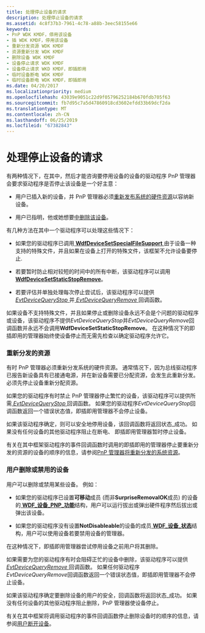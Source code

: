 ```yaml
---
title: 处理停止设备的请求
description: 处理停止设备的请求
ms.assetid: 4c8f37b3-7961-4c78-a88b-3eec58155e66
keywords:
- PnP WDK KMDF，停用该设备
- 插 WDK KMDF，停用该设备
- 重新分发资源 WDK KMDF
- 资源重新分发 WDK KMDF
- 删除设备 WDK KMDF
- 设备停止请求 WDK KMDF
- 设备停止请求 WKD KMDF，即插即用
- 临时设备断电 WDK KMDF
- 临时设备断电 WDK KMDF，即插即用
ms.date: 04/20/2017
ms.localizationpriority: medium
ms.openlocfilehash: 43039e9051c22d9f05796252184b670fdb705f63
ms.sourcegitcommit: fb7d95c7a5d47860918cd3602efdd33b69dcf2da
ms.translationtype: MT
ms.contentlocale: zh-CN
ms.lasthandoff: 06/25/2019
ms.locfileid: "67382843"
---
```

# <a name="handling-requests-to-stop-a-device"></a>处理停止设备的请求


有两种情况下，在其中，然后才能咨询要停用设备的设备的驱动程序 PnP 管理器会要求驱动程序是否停止该设备是一个好主意：

-   用户已插入新的设备，并 PnP 管理器必须[重新发布系统的硬件资源](#redistributing-resources)以容纳新设备。

-   用户已指明，他或她想要[中删除该设备](#a-user-removes-or-disables-a-device)。

有几种方法在其中一个驱动程序可以处理这些情况下：

-   如果您的驱动程序已调用[ **WdfDeviceSetSpecialFileSupport** ](https://docs.microsoft.com/windows-hardware/drivers/ddi/content/wdfdevice/nf-wdfdevice-wdfdevicesetspecialfilesupport)由于设备一种支持的特殊文件，并且如果在设备上打开的特殊文件，该框架不允许设备要停止.

-   若要暂时防止相对较短的时间中的所有中断，该驱动程序可以调用[ **WdfDeviceSetStaticStopRemove**](https://docs.microsoft.com/windows-hardware/drivers/ddi/content/wdfdevice/nf-wdfdevice-wdfdevicesetstaticstopremove)。

-   若要评估并单独处理每次停止尝试后，该驱动程序可以提供[ *EvtDeviceQueryStop* ](https://docs.microsoft.com/windows-hardware/drivers/ddi/content/wdfdevice/nc-wdfdevice-evt_wdf_device_query_stop)并[ *EvtDeviceQueryRemove* ](https://docs.microsoft.com/windows-hardware/drivers/ddi/content/wdfdevice/nc-wdfdevice-evt_wdf_device_query_remove)回调函数。

如果设备不支持特殊文件，并且如果停止或删除设备永远不会是个问题的驱动程序或设备，该驱动程序不提供*EvtDeviceQueryStop*并*EvtDeviceQueryRemove*回调函数并永远不会调用**WdfDeviceSetStaticStopRemove**。 在这种情况下的即插即用的管理器始终使设备停止而无需先检查以确定驱动程序允许它。

### <a href="" id="redistributing-resources"></a> 重新分发的资源

有时 PnP 管理器必须重新分发系统的硬件资源。 通常情况下，因为总线驱动程序已报告新设备具有已接通电源，并在新设备需要已分配资源，会发生此重新分发。 必须先停止设备重新分配资源。

如果您的驱动程序有时禁止 PnP 管理器停止繁忙的设备，该驱动程序可以提供所需[ *EvtDeviceQueryStop* ](https://docs.microsoft.com/windows-hardware/drivers/ddi/content/wdfdevice/nc-wdfdevice-evt_wdf_device_query_stop)回调函数。 如果您的驱动程序*EvtDeviceQueryStop*回调函数返回一个错误状态值，即插即用管理器不会停止设备。

如果该驱动程序确定，则可以安全地停用设备，该回调函数将返回状态\_成功。 如果没有任何设备的其他驱动程序阻止在断电、 即插即用管理器暂时停止设备。

有关在其中框架驱动程序的事件回调函数时调用的即插即用的管理器停止要重新分发的资源的设备的顺序的信息，请参阅[PnP 管理器将重新分发的系统资源](the-pnp-manager-redistributes-system-resources.md)。

### <a href="" id="a-user-removes-or-disables-a-device"></a> 用户删除或禁用的设备

用户可以删除或禁用某些设备。 例如：

-   如果您的驱动程序已设置**可移动**成员 (而非**SurpriseRemovalOK**成员) 的设备的[ **WDF\_设备\_PNP\_功能**](https://docs.microsoft.com/windows-hardware/drivers/ddi/content/wdfdevice/ns-wdfdevice-_wdf_device_pnp_capabilities)结构，用户可以运行拔出或弹出硬件程序然后拔出或弹出该设备。

-   如果您的驱动程序没有设置**NotDisableable**的设备的成员[ **WDF\_设备\_状态**](https://docs.microsoft.com/windows-hardware/drivers/ddi/content/wdfdevice/ns-wdfdevice-_wdf_device_state)结构，用户可以使用设备若要禁用设备的管理器。

在这种情况下，即插即用管理器尝试停用设备之前用户将其删除。

如果需要为您的驱动程序有时会阻碍正忙的设备中删除，该驱动程序可以提供[ *EvtDeviceQueryRemove* ](https://docs.microsoft.com/windows-hardware/drivers/ddi/content/wdfdevice/nc-wdfdevice-evt_wdf_device_query_remove)回调函数。 如果任何驱动程序*EvtDeviceQueryRemove*回调函数返回一个错误状态值，即插即用管理器不会停止设备。

如果该驱动程序确定要删除设备的用户的安全，回调函数将返回状态\_成功。 如果没有任何设备的其他驱动程序阻止删除，PnP 管理器使设备停止。

有关在其中框架将调用驱动程序的事件回调函数停止删除设备时的顺序的信息，请参阅[用户断开设备](a-user-unplugs-a-device.md)。

 

 





